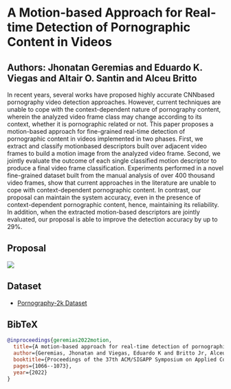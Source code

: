 # A Motion-based Approach for Real-time Detection of Pornographic Content in Videos
## Authors: Jhonatan Geremias and Eduardo K. Viegas and Altair O. Santin and Alceu Britto
In recent years, several works have proposed highly accurate CNNbased pornography video detection approaches. However, current techniques are unable to cope with the context-dependent nature of pornography content, wherein the analyzed video frame class may change according to its context, whether it is pornographic related or not. This paper proposes a motion-based approach for fine-grained real-time detection of pornographic content in videos implemented in two phases. First, we extract and classify motionbased descriptors built over adjacent video frames to build a motion image from the analyzed video frame. Second, we jointly evaluate the outcome of each single classified motion descriptor to produce a final video frame classification. Experiments performed in a novel fine-grained dataset built from the manual analysis of over 400 thousand video frames, show that current approaches in the literature are unable to cope with context-dependent pornographic content. In contrast, our proposal can maintain the system accuracy, even in the presence of context-dependent pornographic content, hence, maintaining its reliability. In addition, when the extracted motion-based descriptors are jointly evaluated, our proposal is able to improve the detection accuracy by up to 29%.

## Proposal

<img src="./Proposta/proposta.png" />


## Dataset
<ul>
  <li><a href="https://recodbr.wordpress.com/tag/pornography-2k-dataset/"> Pornography-2k Dataset</a></li>
</ul>

## BibTeX

```bibtex
@inproceedings{geremias2022motion,
  title={A motion-based approach for real-time detection of pornographic content in videos},
  author={Geremias, Jhonatan and Viegas, Eduardo K and Britto Jr, Alceu S and Santin, Altair O},
  booktitle={Proceedings of the 37th ACM/SIGAPP Symposium on Applied Computing},
  pages={1066--1073},
  year={2022}
}
```
